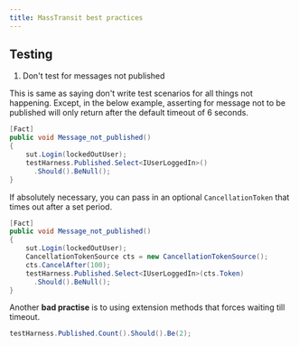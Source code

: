 ```yaml
---
title: MassTransit best practices
---
```


Testing
-------
1. Don't test for messages not published

This is same as saying don't write test scenarios for all things not happening.
Except, in the below example, asserting for message not to be published will 
only return after the default timeout of 6 seconds.

```csharp
[Fact]
public void Message_not_published()
{
    sut.Login(lockedOutUser);
    testHarness.Published.Select<IUserLoggedIn>()
      .Should().BeNull();
}
```

If absolutely necessary, you can pass in an optional `CancellationToken` that 
times out after a set period.

```csharp
[Fact]
public void Message_not_published()
{
    sut.Login(lockedOutUser);
    CancellationTokenSource cts = new CancellationTokenSource();
    cts.CancelAfter(100);
    testHarness.Published.Select<IUserLoggedIn>(cts.Token)
      .Should().BeNull();
}
```

Another **bad practise** is to using extension methods that forces waiting till
timeout.

```csharp
testHarness.Published.Count().Should().Be(2);
```
